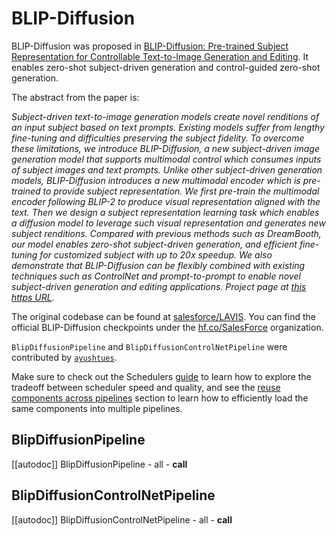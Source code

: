 <!--Copyright 2024 The HuggingFace Team. All rights reserved.

Licensed under the Apache License, Version 2.0 (the "License"); you may not use this file except in compliance with
the License. You may obtain a copy of the License at

http://www.apache.org/licenses/LICENSE-2.0

Unless required by applicable law or agreed to in writing, software distributed under the License is distributed on
an "AS IS" BASIS, WITHOUT WARRANTIES OR CONDITIONS OF ANY KIND, either express or implied. See the License for the
specific language governing permissions and limitations under the License.
-->

# BLIP-Diffusion

BLIP-Diffusion was proposed in [BLIP-Diffusion: Pre-trained Subject Representation for Controllable Text-to-Image Generation and Editing](https://arxiv.org/abs/2305.14720). It enables zero-shot subject-driven generation and control-guided zero-shot generation.


The abstract from the paper is:

*Subject-driven text-to-image generation models create novel renditions of an input subject based on text prompts. Existing models suffer from lengthy fine-tuning and difficulties preserving the subject fidelity. To overcome these limitations, we introduce BLIP-Diffusion, a new subject-driven image generation model that supports multimodal control which consumes inputs of subject images and text prompts. Unlike other subject-driven generation models, BLIP-Diffusion introduces a new multimodal encoder which is pre-trained to provide subject representation. We first pre-train the multimodal encoder following BLIP-2 to produce visual representation aligned with the text. Then we design a subject representation learning task which enables a diffusion model to leverage such visual representation and generates new subject renditions. Compared with previous methods such as DreamBooth, our model enables zero-shot subject-driven generation, and efficient fine-tuning for customized subject with up to 20x speedup. We also demonstrate that BLIP-Diffusion can be flexibly combined with existing techniques such as ControlNet and prompt-to-prompt to enable novel subject-driven generation and editing applications. Project page at [this https URL](https://dxli94.github.io/BLIP-Diffusion-website/).*

The original codebase can be found at [salesforce/LAVIS](https://github.com/salesforce/LAVIS/tree/main/projects/blip-diffusion). You can find the official BLIP-Diffusion checkpoints under the [hf.co/SalesForce](https://hf.co/SalesForce) organization.

`BlipDiffusionPipeline` and `BlipDiffusionControlNetPipeline` were contributed by [`ayushtues`](https://github.com/ayushtues/).

<Tip>

Make sure to check out the Schedulers [guide](../../using-diffusers/schedulers) to learn how to explore the tradeoff between scheduler speed and quality, and see the [reuse components across pipelines](../../using-diffusers/loading#reuse-components-across-pipelines) section to learn how to efficiently load the same components into multiple pipelines.

</Tip>


## BlipDiffusionPipeline
[[autodoc]] BlipDiffusionPipeline
    - all
    - __call__

## BlipDiffusionControlNetPipeline
[[autodoc]] BlipDiffusionControlNetPipeline
    - all
    - __call__
